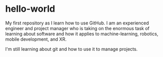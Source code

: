 # hello-world
My first repository as I learn how to use GitHub.
I am an experienced engineer and project manager who is taking on the enormous task of learning about software and how it applies to machine-learning, robotics, mobile development, and XR.

I'm still learning about git and how to use it to manage projects.
